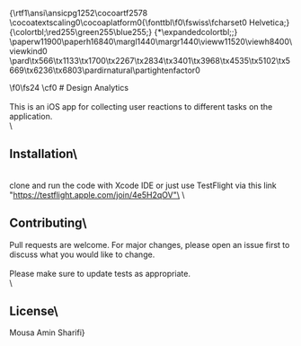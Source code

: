 {\rtf1\ansi\ansicpg1252\cocoartf2578
\cocoatextscaling0\cocoaplatform0{\fonttbl\f0\fswiss\fcharset0 Helvetica;}
{\colortbl;\red255\green255\blue255;}
{\*\expandedcolortbl;;}
\paperw11900\paperh16840\margl1440\margr1440\vieww11520\viewh8400\viewkind0
\pard\tx566\tx1133\tx1700\tx2267\tx2834\tx3401\tx3968\tx4535\tx5102\tx5669\tx6236\tx6803\pardirnatural\partightenfactor0

\f0\fs24 \cf0 # Design Analytics\
\
This is an iOS app for collecting user reactions to different tasks on the application.\
\
## Installation\
\
clone and run the code with Xcode IDE or just use TestFlight via this link "https://testflight.apple.com/join/4e5H2qOV"\
\
## Contributing\
Pull requests are welcome. For major changes, please open an issue first to discuss what you would like to change.\
\
Please make sure to update tests as appropriate.\
\
## License\
Mousa Amin Sharifi}